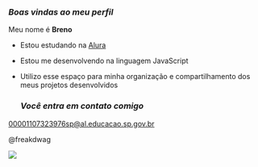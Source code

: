 ### *Boas vindas ao meu perfil*

Meu nome é **Breno**

- Estou estudando na [Alura](https://www.alura.com.br)
- Estou me desenvolvendo na linguagem JavaScript
- Utilizo esse espaço para minha organização e compartilhamento dos meus projetos desenvolvidos

   ### *Você entra em contato comigo*

00001107323976sp@al.educacao.sp.gov.br

@freakdwag

![](https://media.tenor.com/i1A1oy5uCE0AAAAi/creucat-mini.gif)

